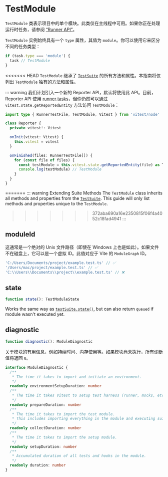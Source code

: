 # TestModule

`TestModule` 类表示项目中的单个模块。此类仅在主线程中可用。如果你正在处理运行时任务，请参阅 [“Runner API”](/advanced/runner#tasks)。

`TestModule` 实例始终具有一个 `type` 属性，其值为 `module`。你可以使用它来区分不同的任务类型：

```ts
if (task.type === 'module') {
  task // TestModule
}
```

<<<<<<< HEAD
`TestModule` 继承了 [`TestSuite`](/advanced/api/test-suite) 的所有方法和属性。本指南将仅列出 `TestModule` 独有的方法和属性。

::: warning
我们计划引入一个新的 Reporter API，默认将使用此 API。目前，Reporter API 使用 [runner tasks](/advanced/runner#tasks)，但你仍然可以通过 `vitest.state.getReportedEntity` 方法访问 `TestModule`：

```ts
import type { RunnerTestFile, TestModule, Vitest } from 'vitest/node'

class Reporter {
  private vitest!: Vitest

  onInit(vitest: Vitest) {
    this.vitest = vitest
  }

  onFinished(files: RunnerTestFile[]) {
    for (const file of files) {
      const testModule = this.vitest.state.getReportedEntity(file) as TestModule
      console.log(testModule) // TestModule
    }
  }
}
```
=======
::: warning Extending Suite Methods
The `TestModule` class inherits all methods and properties from the [`TestSuite`](/advanced/api/test-suite). This guide will only list methods and properties unique to the `TestModule`.
>>>>>>> 372aba690a16e2350815f06f4a4052c18fad4941
:::

## moduleId

这通常是一个绝对的 Unix 文件路径（即使在 Windows 上也是如此）。如果文件不在磁盘上，它可以是一个虚拟 ID。此值对应于 Vite 的 `ModuleGraph` ID。

```ts
'C:/Users/Documents/project/example.test.ts' // ✅
'/Users/mac/project/example.test.ts' // ✅
'C:\\Users\\Documents\\project\\example.test.ts' // ❌
```

## state

```ts
function state(): TestModuleState
```

Works the same way as [`testSuite.state()`](/advanced/api/test-suite#state), but can also return `queued` if module wasn't executed yet.

## diagnostic

```ts
function diagnostic(): ModuleDiagnostic
```

关于模块的有用信息，例如持续时间、内存使用等。如果模块尚未执行，所有诊断值将返回 `0`。

```ts
interface ModuleDiagnostic {
  /**
   * The time it takes to import and initiate an environment.
   */
  readonly environmentSetupDuration: number
  /**
   * The time it takes Vitest to setup test harness (runner, mocks, etc.).
   */
  readonly prepareDuration: number
  /**
   * The time it takes to import the test module.
   * This includes importing everything in the module and executing suite callbacks.
   */
  readonly collectDuration: number
  /**
   * The time it takes to import the setup module.
   */
  readonly setupDuration: number
  /**
   * Accumulated duration of all tests and hooks in the module.
   */
  readonly duration: number
}
```
